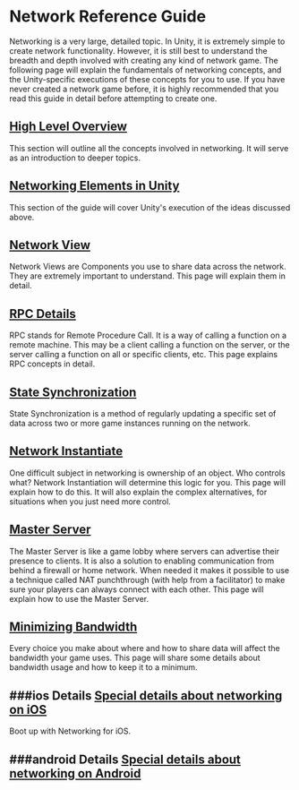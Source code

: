 Network Reference Guide
=======================


Networking is a very large, detailed topic.  In Unity, it is extremely simple to create network functionality.  However, it is still best to understand the breadth and depth involved with creating any kind of network game.  The following page will explain the fundamentals of networking concepts, and the Unity-specific executions of these concepts for you to use.  If you have never created a network game before, it is highly recommended that you read this guide in detail before attempting to create one.

[High Level Overview](net-HighLevelOverview.html)
-------------------------------------------------


This section will outline all the concepts involved in networking. It will serve as an introduction to deeper topics.


[Networking Elements in Unity](net-UnityNetworkElements.html)
-------------------------------------------------------------


This section of the guide will cover Unity's execution of the ideas discussed above.


[Network View](net-NetworkView.html)
------------------------------------


Network Views are Components you use to share data across the network.  They are extremely important to understand.  This page will explain them in detail.


[RPC Details](net-RPCDetails.html)
----------------------------------


RPC stands for Remote Procedure Call.  It is a way of calling a function on a remote machine.  This may be a client calling a function on the server, or the server calling a function on all or specific clients, etc.  This page explains RPC concepts in detail.


[State Synchronization](net-StateSynchronization.html)
------------------------------------------------------


State Synchronization is a method of regularly updating a specific set of data across two or more game instances running on the network.


[Network Instantiate](net-NetworkInstantiate.html)
--------------------------------------------------


One difficult subject in networking is ownership of an object.  Who controls what?  Network Instantiation will determine this logic for you.  This page will explain how to do this.  It will also explain the complex alternatives, for situations when you just need more control.


[Master Server](net-MasterServer.html)
--------------------------------------


The Master Server is like a game lobby where servers can advertise their presence to clients. It is also a solution to enabling communication from behind a firewall or home network.  When needed it makes it possible to use a technique called NAT punchthrough (with help from a facilitator) to make sure your players can always connect with each other.  This page will explain how to use the Master Server.


[Minimizing Bandwidth](net-MinimizingBandwidth.html)
----------------------------------------------------


Every choice you make about where and how to share data will affect the bandwidth your game uses.  This page will share some details about bandwidth usage and how to keep it to a minimum.


###ios Details
[Special details about networking on iOS](MobileNetworking.html)
----------------------------------------------------------------

Boot up with Networking for iOS.

###android Details
[Special details about networking on Android](MobileNetworking.html)
--------------------------------------------------------------------


